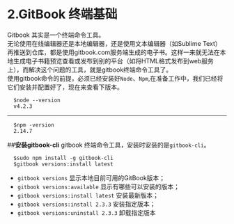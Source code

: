 # **2.GitBook 终端基础**
Gitbook 其实是一个终端命令工具。  
无论使用在线编辑器还是本地编辑器，还是使用文本编辑器（如Sublime Text）再推送到仓库，都是使用gitbook.com服务端生成的电子书。这样一来就无法在本地生成电子书籍预览查看或发布到别的平台（如将HTML格式发布到web服务上），而解决这个问题的工具，就是gitbook终端命令工具了。  
使用gitbook命令的前提，必须已经安装好`Node`、`Npm`,在准备工作中，我们已经将它们安装并配置好了，现在来查看下版本。  

      $node --version
      v4.2.3
---
      $npm -version
      2.14.7
##**安装gitbook-cli**
gitbook 终端命令工具，安装时安装的是`gitbook-cli`。  

      $sudo npm install -g gitbook-cli
      $gitbook versions:install latest
* `gitbook versions` 显示本地目前可用的GitBook版本；
* `gitbook versions:available` 显示有哪些可以安装的版本；
* `gitbook versions:install latest` 安装最新版本；
* `gitbook versions:install 2.3.3` 安装指定版本；
* `gitbook versions:uninstall 2.3.3` 卸载指定版本  

